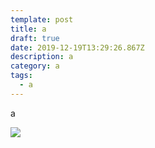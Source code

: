 ```yaml
---
template: post
title: a
draft: true
date: 2019-12-19T13:29:26.867Z
description: a
category: a
tags:
  - a
---
```

a

![](/media/netlify.png)
